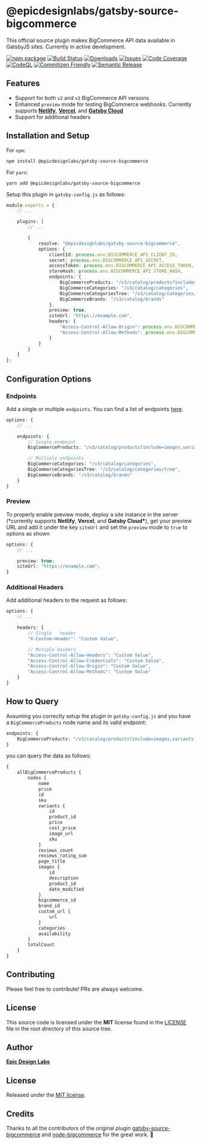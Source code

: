 # @epicdesignlabs/gatsby-source-bigcommerce

This official source plugin makes BigCommerce API data available in GatsbyJS sites. Currently in active development.

[![npm package][npm-img]][npm-url]
[![Build Status][build-img]][build-url]
[![Downloads][downloads-img]][downloads-url]
[![Issues][issues-img]][issues-url]
[![Code Coverage][codecov-img]][codecov-url]
[![CodeQL][codeql-img]][codeql-url]
[![Commitizen Friendly][commitizen-img]][commitizen-url]
[![Semantic Release][semantic-release-img]][semantic-release-url]

[build-img]: https://github.com/Epic-Design-Labs/gatsby-source-bigcommerce/actions/workflows/release.yml/badge.svg
[build-url]: https://github.com/Epic-Design-Labs/gatsby-source-bigcommerce/actions/workflows/release.yml
[downloads-img]: https://img.shields.io/npm/dt/typescript-npm-package-template
[downloads-url]: https://www.npmtrends.com/typescript-npm-package-template
[npm-img]: https://img.shields.io/npm/v/@epicdesignlabs/gatsby-source-bigcommerce
[npm-url]: https://www.npmjs.com/package/@epicdesignlabs/gatsby-source-bigcommerce
[issues-img]: https://img.shields.io/github/issues/Epic-Design-Labs/gatsby-source-bigcommerce
[issues-url]: https://github.com/Epic-Design-Labs/gatsby-source-bigcommerce/issues
[codecov-img]: https://codecov.io/gh/Epic-Design-Labs/gatsby-source-bigcommerce/branch/main/graph/badge.svg
[codecov-url]: https://codecov.io/gh/Epic-Design-Labs/gatsby-source-bigcommerce
[codeql-img]: https://github.com/Epic-Design-Labs/gatsby-source-bigcommerce/actions/workflows/codeql-analysis.yml/badge.svg
[codeql-url]: https://github.com/Epic-Design-Labs/gatsby-source-bigcommerce/actions/workflows/codeql-analysis.yml/badge.svg
[semantic-release-img]: https://img.shields.io/badge/%20%20%F0%9F%93%A6%F0%9F%9A%80-semantic--release-e10079.svg
[semantic-release-url]: https://github.com/semantic-release/semantic-release
[commitizen-img]: https://img.shields.io/badge/commitizen-friendly-brightgreen.svg
[commitizen-url]: http://commitizen.github.io/cz-cli/

## Features

- Support for both `v2` and `v3` BigCommerce API versions
- Enhanced `preview` mode for testing BigCommerce webhooks. Currently supports [**Netlify**](https://www.netlify.com/), [**Vercel**](https://vercel.com/), and [**Gatsby Cloud**](https://www.gatsbyjs.com/products/cloud/)
- Support for additional headers

## Installation and Setup

For `npm`:

```console
npm install @epicdesignlabs/gatsby-source-bigcommerce
```

For `yarn`:

```console
yarn add @epicdesignlabs/gatsby-source-bigcommerce
```

Setup this plugin in `gatsby-config.js` as follows:

```ts
module.exports = {
	// ...

	plugins: [
		// ...

		{
			resolve: "@epicdesignlabs/gatsby-source-bigcommerce",
			options: {
				clientId: process.env.BIGCOMMERCE_API_CLIENT_ID,
				secret: process.env.BIGCOMMERCE_API_SECRET,
				accessToken: process.env.BIGCOMMERCE_API_ACCESS_TOKEN,
				storeHash: process.env.BIGCOMMERCE_API_STORE_HASH,
				endpoints: {
					BigCommerceProducts: "/v3/catalog/products?include=images,variants,custom_fields,options,modifiers,videos",
					BigCommerceCategories: "/v3/catalog/categories",
					BigCommerceCategoriesTree: "/v3/catalog/categories/tree",
					BigCommerceBrands: "/v3/catalog/brands"
				},
				preview: true,
				siteUrl: "https://example.com",
				headers: {
					"Access-Control-Allow-Origin": process.env.BIGCOMMERCE_CORS_ORIGIN,
					"Access-Control-Allow-Methods": process.env.BIGCOMMERCE_API_ALLOWED_METHODS
				}
			}
		}
	]
};
```

## Configuration Options

### Endpoints

Add a single or multiple `endpoints`. You can find a list of endpoints [here](https://developer.bigcommerce.com/api-reference/).

```ts
options: {
	// ...

	endpoints: {
		// Single endpoint
		BigCommerceProducts: "/v3/catalog/products?include=images,variants,custom_fields,options,modifiers,videos",

		// Multiple endpoints
		BigCommerceCategories: "/v3/catalog/categories",
		BigCommerceCategoriesTree: "/v3/catalog/categories/tree",
		BigCommerceBrands: "/v3/catalog/brands"
	}
}
```

### Preview

To properly enable preview mode, deploy a site instance in the server (\*currently supports **Netlify**, **Vercel**, and **Gatsby Cloud\***), get your preview URL and add it under the key `siteUrl` and set the `preview` mode to `true` to options as shown

```ts
options: {
	// ...

	preview: true;
	siteUrl: "https://example.com";
}
```

### Additional Headers

Add additional headers to the request as follows:

```ts
options: {
	// ...

	headers: {
		// Single	header
		"X-Custom-Header": "Custom Value",

		// Mutiple headers
		"Access-Control-Allow-Headers": "Custom Value",
		"Access-Control-Allow-Credentials": "Custom Value",
		"Access-Control-Allow-Origin": "Custom Value",
		"Access-Control-Allow-Methods": "Custom Value"
	}
}
```

## How to Query

Assuming you correctly setup the plugin in `gatsby-config.js` and you have a `BigCommerceProducts` node name and its valid endpoint:

```ts
endpoints: {
	BigCommerceProducts: "/v3/catalog/products?include=images,variants,custom_fields,options,modifiers,videos";
}
```

you can query the data as follows:

```graphql
{
	allBigCommerceProducts {
		nodes {
			name
			price
			id
			sku
			variants {
				id
				product_id
				price
				cost_price
				image_url
				sku
			}
			reviews_count
			reviews_rating_sum
			page_title
			images {
				id
				description
				product_id
				date_modified
			}
			bigcommerce_id
			brand_id
			custom_url {
				url
			}
			categories
			availability
		}
		totalCount
	}
}
```

## Contributing

Please feel free to contribute! PRs are always welcome.

## License

This source code is licensed under the **MIT** license found in the [LICENSE](LICENSE) file in the root directory of this source tree.

## Author

[**Epic Design Labs**](https://epicdesignlabs.com)

## License

Released under the [MIT license](LICENSE).

## Credits

Thanks to all the contributors of the original plugin [gatsby-source-bigcommerce](https://github.com/thirdandgrove/gatsby-source-bigcommerce) and [node-bigcommerce](https://github.com/getconversio/node-bigcommerce) for the great work. 🎉
